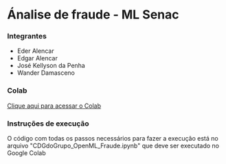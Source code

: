 # Ánalise de fraude - ML Senac

### Integrantes
- Eder Alencar
- Edgar Alencar
- José Kellyson da Penha
- Wander Damasceno

### Colab
[Clique aqui para acessar o Colab](https://colab.research.google.com/drive/1pf5RLhBuIw4ztEucmtOWzwV2_wJwttR2#scrollTo=Jr46iR1tLXAx)

### Instruções de execução

O código com todas os passos necessários para fazer a execução está no arquivo "CDGdoGrupo_OpenML_Fraude.ipynb" que deve ser executado no Google Colab